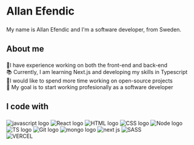 <h1 align="left">Allan Efendic</h1>

###

<p align="left">My name is Allan Efendic and I'm a software developer, from Sweden.</p>

###

<h2 align="left">About me</h2>

###

<p align="left">
  💼I have experience working on both the front-end and back-end <br>
  📚 Currently, I am learning Next.js and developing my skills in Typescript <br>
  🌟I would like to spend more time working on open-source projects <br>
  🎯 My goal is to start working profesionally as a software developer
  </p>

###

<h2 align="left">I code with</h2>

###

<div align="left">
  <img src="https://img.shields.io/badge/JavaScript-F7DF1E.svg?style=for-the-badge&logo=JavaScript&logoColor=black" alt="javascript logo" />
  <img src="https://img.shields.io/badge/React-61DAFB.svg?style=for-the-badge&logo=React&logoColor=black" alt="React logo"  />
  <img src="https://img.shields.io/badge/HTML5-E34F26.svg?style=for-the-badge&logo=HTML5&logoColor=white" alt="HTML logo"  />
  <img src="https://img.shields.io/badge/CSS3-1572B6.svg?style=for-the-badge&logo=CSS3&logoColor=white" alt="CSS logo"  />
  <img src="https://img.shields.io/badge/Node.js-339933.svg?style=for-the-badge&logo=nodedotjs&logoColor=white" alt="Node logo"  />
  <br>
  <img src="https://img.shields.io/badge/TypeScript-3178C6.svg?style=for-the-badge&logo=TypeScript&logoColor=white" alt="TS logo"  />
  <img src="https://img.shields.io/badge/Git-F05032.svg?style=for-the-badge&logo=Git&logoColor=white" alt="Git logo"  />
  <img src="https://img.shields.io/badge/MongoDB-47A248.svg?style=for-the-badge&logo=MongoDB&logoColor=white" alt="mongo logo"  />
  <img src="https://img.shields.io/badge/Next.js-000000.svg?style=for-the-badge&logo=nextdotjs&logoColor=white" alt="next js" />
  <img src="https://img.shields.io/badge/Sass-CC6699.svg?style=for-the-badge&logo=Sass&logoColor=white" alt="SASS" />
  <br>
  <img src="https://img.shields.io/badge/Vercel-000000.svg?style=for-the-badge&logo=Vercel&logoColor=white" alt="VERCEL" />
  
</div>

###
